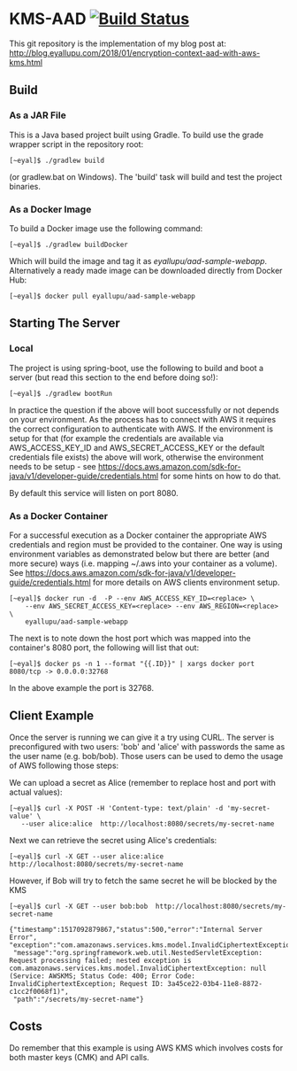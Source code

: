 # KMS-AAD [![Build Status](https://travis-ci.org/eyal-lupu/KMS-AAD.svg?branch=master)](https://travis-ci.org/eyal-lupu/KMS-AAD)

This git repository is the implementation of my blog post at: http://blog.eyallupu.com/2018/01/encryption-context-aad-with-aws-kms.html


## Build

### As a JAR File
This is a Java based project built using Gradle. To build use the grade wrapper script in the repository root:

```shell
[~eyal]$ ./gradlew build
```

(or gradlew.bat on Windows). The 'build' task will build and test the project binaries. 

### As a Docker Image
To build a Docker image use the following command:
```shell
[~eyal]$ ./gradlew buildDocker
```
Which will build the image and tag it as *eyallupu/aad-sample-webapp*. Alternatively a ready made  image can be downloaded directly from Docker Hub:
```shell
[~eyal]$ docker pull eyallupu/aad-sample-webapp
```

## Starting The Server
### Local
The project is using spring-boot, use the following to build and boot a server (but read this section to the end before doing so!):
```shell
[~eyal]$ ./gradlew bootRun
```

In practice the question if the above will boot successfully or not depends on your environment. As the process has to connect
with AWS it requires the correct configuration to authenticate with AWS. If the environment is setup for that (for example
the credentials are available via AWS\_ACCESS\_KEY\_ID and AWS\_SECRET\_ACCESS\_KEY or the default credentials file exists) 
the above will work, otherwise the environment needs to be setup - see https://docs.aws.amazon.com/sdk-for-java/v1/developer-guide/credentials.html
for some hints on how to do that.

By default this service will listen on port 8080.

### As a Docker Container
For a successful execution as a Docker container the appropriate AWS credentials and region must be provided to the container. One way
is using environment variables as demonstrated below but there are better (and more secure) ways (i.e. mapping ~/.aws into your container
as a volume). See https://docs.aws.amazon.com/sdk-for-java/v1/developer-guide/credentials.html for more details on AWS clients environment 
setup.

```shell
[~eyal]$ docker run -d  -P --env AWS_ACCESS_KEY_ID=<replace> \
    --env AWS_SECRET_ACCESS_KEY=<replace> --env AWS_REGION=<replace>  \
    eyallupu/aad-sample-webapp
```

The next is to note down the host port which was mapped into the container's 8080 port, the following will list that out:
```shell
[~eyal]$ docker ps -n 1 --format "{{.ID}}" | xargs docker port
8080/tcp -> 0.0.0.0:32768
``` 
In the above example the port is 32768.

## Client Example
Once the server is running we can give it a try using CURL. The server is preconfigured with two users: 'bob' and 'alice' with passwords
the same as the user name (e.g. bob/bob). Those users can be used to demo the usage of AWS following those steps:

We can upload a secret as Alice (remember to replace host and port with actual values):

```shell
[~eyal]$ curl -X POST -H 'Content-type: text/plain' -d 'my-secret-value' \
   --user alice:alice  http://localhost:8080/secrets/my-secret-name
```

Next we can retrieve the secret using Alice's credentials:

```shell
[~eyal]$ curl -X GET --user alice:alice  http://localhost:8080/secrets/my-secret-name
```

However, if Bob will try to fetch the same secret he will be blocked by the KMS

```shell
[~eyal]$ curl -X GET --user bob:bob  http://localhost:8080/secrets/my-secret-name

{"timestamp":1517092879867,"status":500,"error":"Internal Server Error",
"exception":"com.amazonaws.services.kms.model.InvalidCiphertextException",
 "message":"org.springframework.web.util.NestedServletException: Request processing failed; nested exception is com.amazonaws.services.kms.model.InvalidCiphertextException: null (Service: AWSKMS; Status Code: 400; Error Code: InvalidCiphertextException; Request ID: 3a45ce22-03b4-11e8-8872-c1cc2f0068f1)",
 "path":"/secrets/my-secret-name"}
```

## Costs
Do remember that this example is using AWS KMS which involves costs for both master keys (CMK) and API calls.
